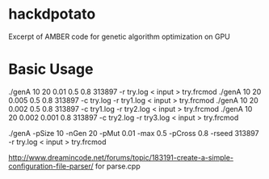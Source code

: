 # hackdpotato
Excerpt of AMBER code for genetic algorithm optimization on GPU

# Basic Usage

./genA 10 20 0.01 0.5 0.8 313897 -r try.log < input > try.frcmod
./genA 10 20 0.005 0.5 0.8 313897 -c try.log -r try1.log < input > try.frcmod
./genA 10 20 0.002 0.5 0.8 313897 -c try1.log -r try2.log < input > try.frcmod
./genA 10 20 0.002 0.001 0.8 313897 -c try2.log -r try3.log < input > try.frcmod

./genA -pSize 10 -nGen 20 -pMut 0.01 -max 0.5 -pCross 0.8 -rseed 313897 -r try.log < input > try.frcmod

http://www.dreamincode.net/forums/topic/183191-create-a-simple-configuration-file-parser/
for parse.cpp
